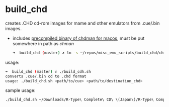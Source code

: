 # build_chd

creates .CHD cd-rom images for mame and other emulators from .cue/.bin images.

* includes [precompiled binary of chdman for macos](./chdman_macos), must be put somewhere in path as _chman_
  ~~~bash
  ➜  build_chd (master) ✗ ln -s ~/repos/misc_emu_scripts/build_chd/chdman_macos ~/bin/chdman
  ~~~

usage:

~~~bash
➜  build_chd (master) ✗ ./build_cdh.sh
converts .cue/.bin cd to .chd format
usage: ./build_chd.sh <path/to/cue> <path/to/destination_chd>
~~~

sample usage:

~~~bash
./build_chd.sh ~/Downloads/R-Type\ Complete\ CD\ \(Japan\)/R-Type\ Complete\ CD\ \(Japan\).cue ~/Downloads/R-Type\ Complete\ CD\ \(Japan\).chd
~~~
